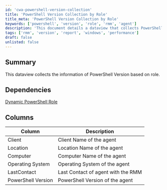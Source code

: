 ```yaml
---
id: 'cwa-powershell-version-collection'
title: 'PowerShell Version Collection by Role'
title_meta: 'PowerShell Version Collection by Role'
keywords: ['powershell', 'version', 'role', 'rmm', 'agent']
description: 'This document details a dataview that collects PowerShell version information based on the role of the agent in the RMM. It includes dependencies, a summary of the data collected, and descriptions of the columns used in the dataview.'
tags: ['rmm', 'version', 'report', 'windows', 'performance']
draft: false
unlisted: false
---
```

## Summary

This dataview collects the information of PowerShell Version based on role.

## Dependencies

[Dynamic PowerShell Role](https://proval.itglue.com/DOC-5078775-10926872)

## Columns

| Column              | Description                               |
|---------------------|-------------------------------------------|
| Client              | Client Name of the agent                  |
| Location            | Location Name of the agent                |
| Computer            | Computer Name of the agent                |
| Operating System    | Operating System of the agent             |
| LastContact         | Last Contact of agent with the RMM       |
| PowerShell Version   | PowerShell Version of the agent           |



